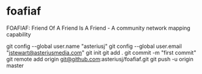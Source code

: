 # foafiaf
FOAFIAF: Friend Of A Friend Is A Friend - A community network mapping capability

git config --global user.name "asteriusj"
git config --global user.email "jstewart@asteriusmedia.com"
git init
git add .
git commit -m "first commit"
git remote add origin git@github.com:asteriusj/foafiaf.git
git push -u origin master